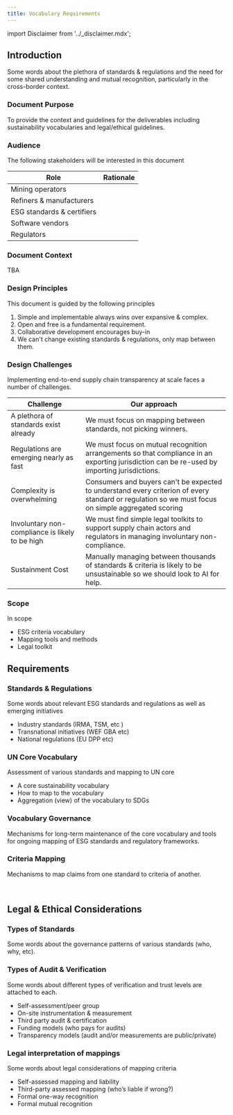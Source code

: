 ```yaml
---
title: Vocabulary Requirements
---
```


import Disclaimer from '../\_disclaimer.mdx';

<Disclaimer />

## Introduction
Some words about the plethora of standards & regulations and the need for some shared understanding and mutual recognition, particularly in the cross-border context. 

### Document Purpose

To provide the context and guidelines for the deliverables including sustainability vocabularies and legal/ethical guidelines.

### Audience 

The following stakeholders will be interested in this document

Role | Rationale
--|--
Mining operators | 
Refiners & manufacturers |
ESG standards & certifiers |
Software vendors |
Regulators |

### Document Context

TBA

### Design Principles 

This document is guided by the following principles
1. Simple and implementable always wins over expansive & complex.
2. Open and free is a fundamental requirement.
3. Collaborative development encourages buy-in
4. We can't change existing standards & regulations, only map between them.

### Design Challenges

Implementing end-to-end supply chain transparency at scale faces a number of challenges. 

Challenge | Our approach 
-- | --
A plethora of standards exist already | We must focus on mapping between standards, not picking winners.
Regulations are emerging nearly as fast | We must focus on mutual recognition arrangements so that compliance in an exporting jurisdiction can be re-used by importing jurisdictions.
Complexity is overwhelming | Consumers and buyers can't be expected to understand every criterion of every standard or regulation so we must focus on simple aggregated scoring 
Involuntary non-compliance is likely to be high| We must find simple legal toolkits to support supply chain actors and regulators in managing involuntary non-compliance.
Sustainment Cost | Manually managing between thousands of standards & criteria is likely to be unsustainable so we should look to AI for help.


### Scope 

In scope

* ESG criteria vocabulary
* Mapping tools and methods
* Legal toolkit



## Requirements

### Standards & Regulations
Some words about relevant ESG standards and regulations as well as emerging initiatives

* Industry standards (IRMA, TSM, etc )
* Transnational initiatives (WEF GBA etc)
* National regulations (EU DPP etc)

### UN Core Vocabulary

Assessment of various standards and mapping to UN core

* A core sustainability vocabulary 
* How to map to the vocabulary
* Aggregation (view) of the vocabulary to SDGs

### Vocabulary Governance

Mechanisms for long-term maintenance of the core vocabulary and tools for ongoing mapping of ESG standards and regulatory frameworks.  

### Criteria Mapping

Mechanisms to map claims from one standard to criteria of another.  


 
## Legal & Ethical Considerations

### Types of Standards

Some words about the governance patterns of various standards (who, why, etc). 

### Types of Audit & Verification

Some words about different types of verification and trust levels are attached to each.

* Self-assessment/peer group 
* On-site instrumentation & measurement
* Third party audit & certification 
* Funding models (who pays for audits)
* Transparency models (audit and/or measurements are public/private)

### Legal interpretation of mappings

Some words about legal considerations of mapping criteria

* Self-assessed mapping and liability
* Third-party assessed mapping (who’s liable if wrong?)
* Formal one-way recognition
* Formal mutual recognition


